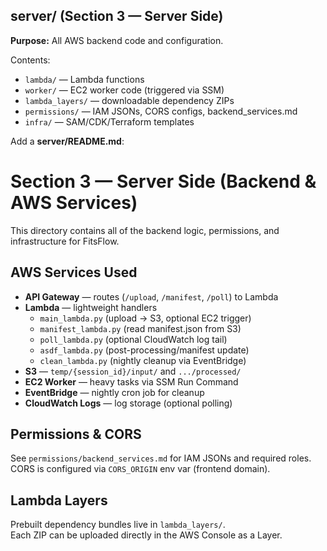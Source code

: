 ## server/ (Section 3 — Server Side)

**Purpose:** All AWS backend code and configuration.  

Contents:
- `lambda/` — Lambda functions  
- `worker/` — EC2 worker code (triggered via SSM)  
- `lambda_layers/` — downloadable dependency ZIPs  
- `permissions/` — IAM JSONs, CORS configs, backend_services.md  
- `infra/` — SAM/CDK/Terraform templates  

Add a **server/README.md**:

# Section 3 — Server Side (Backend & AWS Services)

This directory contains all of the backend logic, permissions, and infrastructure for FitsFlow.

## AWS Services Used
- **API Gateway** — routes (`/upload`, `/manifest`, `/poll`) to Lambda
- **Lambda** — lightweight handlers
  - `main_lambda.py` (upload → S3, optional EC2 trigger)
  - `manifest_lambda.py` (read manifest.json from S3)
  - `poll_lambda.py` (optional CloudWatch log tail)
  - `asdf_lambda.py` (post-processing/manifest update)
  - `clean_lambda.py` (nightly cleanup via EventBridge)
- **S3** — `temp/{session_id}/input/` and `.../processed/`
- **EC2 Worker** — heavy tasks via SSM Run Command
- **EventBridge** — nightly cron job for cleanup
- **CloudWatch Logs** — log storage (optional polling)

## Permissions & CORS
See `permissions/backend_services.md` for IAM JSONs and required roles.  
CORS is configured via `CORS_ORIGIN` env var (frontend domain).

## Lambda Layers
Prebuilt dependency bundles live in `lambda_layers/`.  
Each ZIP can be uploaded directly in the AWS Console as a Layer.  


